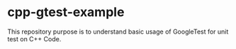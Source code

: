 # cpp-gtest-example
This repository purpose is to understand basic usage of GoogleTest for unit test on C++ Code.

